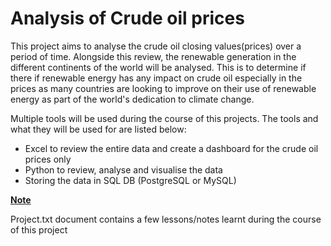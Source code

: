 # Analysis of Crude oil prices
<p>
This project aims to analyse the crude oil closing values(prices) over a period of time. Alongside this review, the renewable generation in the different continents of the world will be analysed. This is to determine if there if renewable energy has any impact on crude oil especially in the prices as many countries are looking to improve on their use of renewable energy as part of the world's dedication to climate change. 
</p>


<p>
Multiple tools will be used during the course of this projects. The tools and what they will be used for are listed below:

- Excel to review the entire data and create a dashboard for the crude oil prices only
- Python to review, analyse and visualise the data
- Storing the data in SQL DB (PostgreSQL or MySQL)
</p>


<b><u>Note</u></b>
<p>
Project.txt document contains a few lessons/notes learnt during the course of this project
</p>